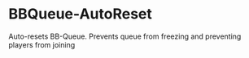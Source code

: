 # BBQueue-AutoReset
 Auto-resets BB-Queue. Prevents queue from freezing and preventing players from joining
